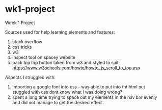 # wk1-project
Week 1 Project

Sources used for help learning elements and features:

1. stack overflow
2. css tricks
3. w3
4. inspect tool on spacey website
5. back top top button taken from w3 and styled to suit:
https://www.w3schools.com/howto/howto_js_scroll_to_top.asp


Aspects I struggled with:

1. Importing a google font into css - was able to put into tht html put stuggled with css dont know what I was doing wrong?
2. spent a long time trying to space out my elements in the nav bar evenly and did not manage to get the desired effect.
